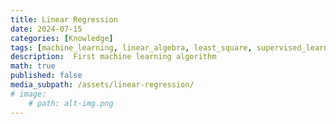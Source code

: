 ```yaml
---
title: Linear Regression
date: 2024-07-15
categories: [Knowledge]
tags: [machine_learning, linear_algebra, least_square, supervised_learning]
description:  First machine learning algorithm
math: true
published: false
media_subpath: /assets/linear-regression/
# image:
    # path: alt-img.png
---
```


